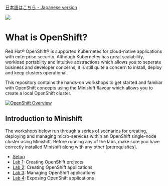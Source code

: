 [日本語はこちら - Japanese version](./README-ja.md)

<img src="https://avatars1.githubusercontent.com/u/38341030?s=150&v=4">

# What is OpenShift?

Red Hat® OpenShift® is supported Kubernetes for cloud-native applications with enterprise security. Although Kubernetes has great scalability, workload portability and intuitive abstractions which allows you to seperate business and developer concerns, it is still quite a concern to install, deploy and keep clusters operational.

This repository contains the hands-on workshops to get started and familiar with OpenShift concepts using the Minishift flavour which allows you to create a local OpenShift cluster. 

[![OpenShift Overview](https://www.openshift.com/hubfs/video_Red-Hat-OpenShift-overview.jpg)](https://www.youtube.com/watch?v=5dwMrFxq8sU)

## Introduction to Minishift

The workshops below run through a series of scenarios for creating, deploying and managing micro-services within an OpenShift single-node cluster using Minishift. Before running any of the labs, make sure you have correctly installed Minishift along with any other [prerequisites].

- [Setup]
- [Lab 1]: Creating OpenShift projects
- [Lab 2]: Creating OpenShift applications
- [Lab 3]: Managing OpenShift applications
- [Lab 4]: Exposing OpenShift applications


[Setup]: ./workshop
[Lab 1]: ./workshop/Lab1/README.md
[Lab 2]: ./workshop/Lab2/README.md
[Lab 3]: ./workshop/Lab3/README.md
[Lab 4]: ./workshop/Lab4/README.md
